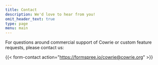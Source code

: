 ```yaml
---
title: Contact
description: We'd love to hear from you!
omit_header_text: true
type: page
menu: main
---
```


For questions around commercial support of Cowrie or custom feature requests, please contact us:

{{< form-contact action="https://formspree.io/cowrie@cowrie.org" >}}

